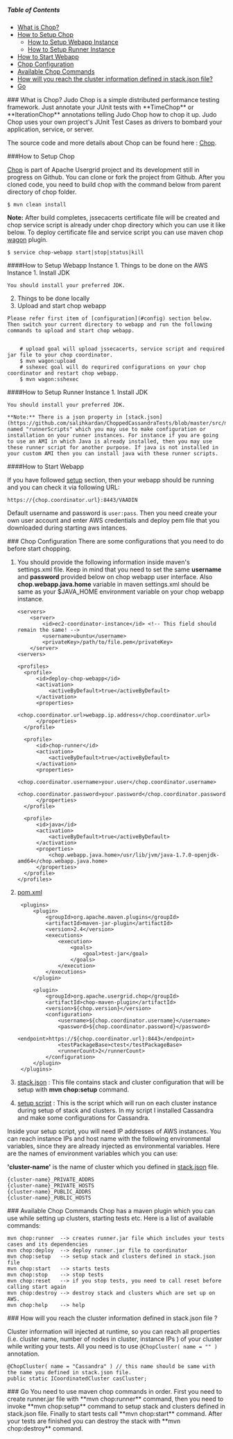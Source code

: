 ##### Table of Contents  
- [What is Chop?](#whatis)
- [How to Setup Chop](#setup)  
  - [How to Setup Webapp Instance](#webappsetup)
  - [How to Setup Runner Instance](#runnersetup)
- [How to Start Webapp](#start)  
- [Chop Configuration](#config)  
- [Available Chop Commands](#commands)  
- [How will you reach the cluster information defined in stack.json file?](#stack.json)  
- [Go](#go)

<a name="whatis"/>
### What is Chop?
Judo Chop is a simple distributed performance testing framework. Just annotate your JUnit tests with **TimeChop** or **IterationChop** annotations telling Judo Chop how to chop it up. Judo Chop uses your own project's JUnit Test Cases as drivers to bombard your application, service, or server.

The source code and more details about Chop can be found here : [Chop](https://github.com/usergrid/usergrid/tree/two-dot-o/chop).  

<a name="setup"/>
###How to Setup Chop

[Chop](https://github.com/usergrid/usergrid/tree/two-dot-o) is part of Apache Usergrid project and its development still in progress on Github.
You can clone or fork the project from Github. After you cloned code, you need to build chop with the command below from parent directory of chop folder. 
  
    $ mvn clean install
    
**Note:** After build completes, jssecacerts certificate file will be created and chop service script is already under chop directory which you can use it like below. To deploy certificate file and service script you can use maven chop [wagon](#webappsetup) plugin.

    $ service chop-webapp start|stop|status|kill 
        
        
<a name="webappsetup"/>
####How to Setup Webapp Instance
1. Things to be done on the AWS Instance
  1. Install JDK

    You should install your preferred JDK.

2. Things to be done locally
  1. Upload and start chop webapp 
  
    Please refer first item of [configuration](#config) section below. Then switch your current directory to webapp and run the following commands to upload and start chop webapp.  


        # upload goal will upload jssecacerts, service script and required jar file to your chop coordinator. 
        $ mvn wagon:upload
        # sshexec goal will do requrired configurations on your chop coordinator and restart chop webapp.
        $ mvn wagon:sshexec


<a name="runnersetup"/>
####How to Setup Runner Instance
1. Install JDK

    You should install your preferred JDK.
    
    **Note:** There is a json property in [stack.json](https://github.com/salihkardan/ChoppedCassandraTests/blob/master/src/main/resources/stack.json) named "runnerScripts" which you may use to make configuration or installation on your runner instances. For instance if you are going to use an AMI in which Java is already installed, then you may use these runner script for another purpose. If java is not installed in your custom AMI then you can install java with these runner scripts. 

<a name="start"/>   
####How to Start Webapp

If you have followed [setup](#webappsetup) section, then your webapp should be running and you can check it via following URL:

    https://{chop.coordinator.url}:8443/VAADIN
Default username and password is `user:pass`. Then you need create your own user account and enter AWS credentials and deploy pem file that you downloaded during starting aws intances. 

<a name="config"/>
### Chop Configuration
There are some configurations that you need to do before start chopping. 

1. You should provide the following information inside maven's settings.xml file. Keep in mind that you need to set the same **username** and **password** provided below on chop webapp user interface. Also **chop.webapp.java.home** variable in maven settings.xml should be same as your $JAVA_HOME environment variable on your chop webapp instance.
    
    ~~~~~~
    <servers>
        <server>
            <id>ec2-coordinator-instance</id> <!-- This field should remain the same! -->
            <username>ubuntu</username>
            <privateKey>/path/to/file.pem</privateKey>
        </server>
    <servers>

    <profiles>
      <profile>
          <id>deploy-chop-webapp</id>
          <activation>
              <activeByDefault>true</activeByDefault>
          </activation>
          <properties>
              <chop.coordinator.url>webapp.ip.address</chop.coordinator.url>
          </properties>
      </profile>
      
      <profile>
          <id>chop-runner</id>
          <activation>
              <activeByDefault>true</activeByDefault>
          </activation>
          <properties>
              <chop.coordinator.username>your.user</chop.coordinator.username>
              <chop.coordinator.password>your.password</chop.coordinator.password>
          </properties>
      </profile> 
      
      <profile>
          <id>java</id>
          <activation>
              <activeByDefault>true</activeByDefault>
          </activation>
          <properties>
              <chop.webapp.java.home>/usr/lib/jvm/java-1.7.0-openjdk-amd64</chop.webapp.java.home>
          </properties>
      </profile>
    </profiles>
    ~~~~~~

2. [pom.xml](https://github.com/salihkardan/ChoppedCassandraTests/blob/master/pom.xml)
        
        <plugins>
            <plugin>
                <groupId>org.apache.maven.plugins</groupId>
                <artifactId>maven-jar-plugin</artifactId>
                <version>2.4</version>
                <executions>
                    <execution>
                        <goals>
                            <goal>test-jar</goal>
                        </goals>
                    </execution>
                </executions>
            </plugin>

            <plugin>
                <groupId>org.apache.usergrid.chop</groupId>
                <artifactId>chop-maven-plugin</artifactId>
                <version>${chop.version}</version>
                <configuration>
                    <username>${chop.coordinator.username}</username>
                    <password>${chop.coordinator.password}</password>
                    <endpoint>https://${chop.coordinator.url}:8443</endpoint>
                    <testPackageBase>ctest</testPackageBase>
                    <runnerCount>2</runnerCount>
                </configuration>
            </plugin>
        </plugins>

3. [stack.json](https://github.com/salihkardan/ChoppedCassandraTests/blob/master/src/main/resources/stack.json) : This file contains stack and cluster configuration that will be setup with **mvn chop:setup** command.

4. [setup script](https://github.com/salihkardan/ChoppedCassandraTests/blob/master/src/main/resources/install_cassandra.sh) : This is the script which will run on each cluster instance during setup of stack and clusters. In my script I installed Cassandra and make some configurations for Cassandra. 

Inside your setup script, you will need IP addresses of AWS instances. You can reach instance IPs and host name with the following environmental variables, since they are already injected as environmental variables. Here are the names of environment variables which you can use:   

**'cluster-name'** is the name of cluster which you defined in [stack.json](https://github.com/salihkardan/ChoppedCassandraTests/blob/master/src/main/resources/stack.json) file.

    {cluster-name}_PRIVATE_ADDRS
    {cluster-name}_PRIVATE_HOSTS
    {cluster-name}_PUBLIC_ADDRS
    {cluster-name}_PUBLIC_HOSTS 

<a name="commands"/>
### Available Chop Commands
Chop has a maven plugin which you can use while setting up clusters, starting tests etc.
Here is a list of available commands: 


    mvn chop:runner  --> creates runner.jar file which includes your tests cases and its dependencies
    mvn chop:deploy  --> deploy runner.jar file to coordinator
    mvn chop:setup   --> setup stack and clusters defined in stack.json file
    mvn chop:start   --> starts tests
    mvn chop:stop    --> stop tests
    mvn chop:reset   --> if you stop tests, you need to call reset before calling start again
    mvn chop:destroy --> destroy stack and clusters which are set up on AWS. 
    mvn chop:help    --> help

<a name="stack.json"/>
### How will you reach the cluster information defined in stack.json file ?

Cluster information will injected at runtime, so you can reach all properties (i.e. cluster name, number of nodes in cluster, instance IPs ) of your cluster while writing your tests.  All you need is to use `@ChopCluster( name = "" )` annotation. 

    @ChopCluster( name = "Cassandra" ) // this name should be same with the name you defined in stack.json file.
    public static ICoordinatedCluster casCluster;

<a name="go"/>
### Go
You need to use maven chop commands in order. First you need to create runner.jar file with **mvn chop:runner** command, then you need to invoke **mvn chop:setup** command to setup stack and clusters defined in stack.json file. Finally to start tests call **mvn chop:start** command. After your tests are finished you can destroy the stack with **mvn chop:destroy** command.


